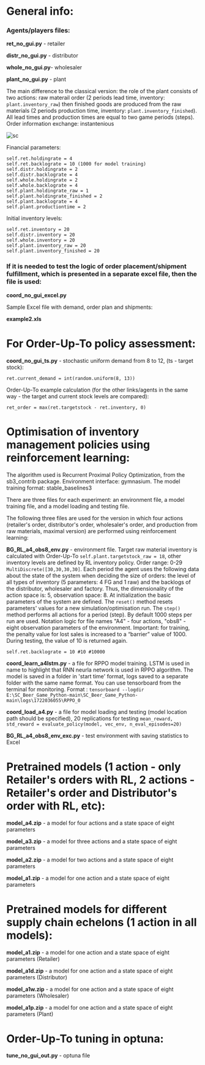 # General info:
### Agents/players files:

**ret_no_gui.py** - retailer

**distr_no_gui.py** - distributor

**whole_no_gui.py**- wholesaler

**plant_no_gui.py** - plant

The main difference to the classical version: the role of the plant consists of two actions: raw materail order (2 periods lead time, inventory: ```plant.inventory_raw```) then finished goods are produced from the raw materials  (2 periods production time, inventory: ```plant.inventory_finished```).
All lead times and production times are equal to two game periods (steps). Order information exchange: instantenious

![sc](https://github.com/user-attachments/assets/a7e163be-d54e-4156-a813-09a6bb5eea7a)

Financial parameters:
```
self.ret.holdingrate = 4
self.ret.backlograte = 10 (1000 for model training)
self.distr.holdingrate = 2
self.distr.backlograte = 4
self.whole.holdingrate = 2
self.whole.backlograte = 4
self.plant.holdingrate_raw = 1
self.plant.holdingrate_finished = 2
self.plant.backlograte = 4
self.plant.productiontime = 2
```

Initial inventory levels:
```
self.ret.inventory = 20
self.distr.inventory = 20
self.whole.inventory = 20
self.plant.inventory_raw = 20
self.plant.inventory_finished = 20
```

### If it is needed to test the logic of order placement/shipment fulfillment, which is presented in a separate excel file, then the file is used:

**coord_no_gui_excel.py**

Sample Excel file with demand, order plan and shipments:

**example2.xls**

# For Order-Up-To policy assessment:

**coord_no_gui_ts.py** - stochastic uniform demand from 8 to 12, (ts - target stock):

```
ret.current_demand = int(random.uniform(8, 13))
```

Order-Up-To example calculation (for the other links/agents in the same way - the target and current stock levels are compared):
```
ret_order = max(ret.targetstock - ret.inventory, 0)
```

# Optimisation of inventory management policies using reinforcement learning:

The algorithm used is Recurrent Proximal Policy Optimization, from the sb3_contrib package. Environment interface: gymnasium. The model training format: stable_baselines3

There are three files for each experiment: an environment file, a model training file, and a model loading and testing file. 

The following three files are used for the version in which four actions (retailer's order, distributor's order, wholesaler's order, and production from raw materials, maximal version) are performed using reinforcement learning:

**BG_RL_a4_obs8_env.py** - environment file. Target raw material inventory is calculated with Order-Up-To ```self.plant.targetstock_raw = 18```, other inventory levels are defined by RL inventory policy. Order range: 0-29 ```MultiDiscrete([30,30,30,30]```. Each period the agent uses the following data about the state of the system when deciding the size of orders: the level of all types of inventory (5 parameters: 4 FG and 1 raw) and the backlogs of the distributor, wholesaler and factory. Thus, the dimensionality of the action space is: 5, observation space: 8. 
At initialization the basic parameters of the system are defined. The ```reset()``` method resets parameters' values for a new simulation/optimisation run. The ```step()``` method performs all actions for a period (step). By default 1000 steps per run are used. Notation logic for file names "A4" - four actions, "obs8" - eight observation parameters of the environment. Important: for training, the penalty value for lost sales is increased to a “barrier” value of 1000. During testing, the value of 10 is returned again.

```self.ret.backlograte = 10 #10 #10000```


**coord_learn_a4lstm.py** - a file for RPPO model training. LSTM is used in name to highlight that RNN neurla network is used in RPPO algorithm. The model is saved in a folder in 'start time' format, logs saved to a separate folder with the same name format. You can use tensorboard from the terminal for monitoring. Format : ```tensorboard --logdir E:\SC_Beer_Game_Python-main\SC_Beer_Game_Python-main\logs\1722036055\RPPO_0```


**coord_load_a4.py** - a file for model loading and testing  (model location path should be specified), 20 replications for testing ```mean_reward, std_reward = evaluate_policy(model, vec_env, n_eval_episodes=20)```

**BG_RL_a4_obs8_env_exc.py** - test environment with saving statistics to Excel

# Pretrained models (1 action - only Retailer's orders with RL, 2 actions - Retailer's order and Distributor's order with RL, etc):

**model_a4.zip** - a model for four actions and a state space of eight parameters

**model_a3.zip** - a model for three actions and a state space of eight parameters

**model_a2.zip** - a model for two actions and a state space of eight parameters

**model_a1.zip** - a model for one action and a state space of eight parameters


# Pretrained models for different supply chain echelons (1 action in all models):

**model_a1.zip** - a model for one action and a state space of eight parameters (Retailer)

**model_a1d.zip** - a model for one action and a state space of eight parameters (Distributor)

**model_a1w.zip** - a model for one action and a state space of eight parameters (Wholesaler)

**model_a1p.zip** - a model for one action and a state space of eight parameters (Plant)


# Order-Up-To tuning in optuna:

**tune_no_gui_out.py** - optuna file





